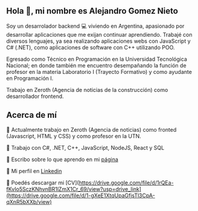 

## Hola :wave:, mi nombre es Alejandro Gomez Nieto

Soy un desarrolador backend :computer: viviendo en Argentina, apasionado por desarrollar aplicaciones que me exijan continuar aprendiendo. Trabajé con diversos lenguajes, ya sea realizando aplicaciones webs con JavaScript y C# (.NET), como aplicaciones de software con C++ utilizando POO. 

Egresado como Técnico en Programación en la Universidad Tecnológica Nacional; en donde también me encuentro desempañando la función de profesor en la materia Laboratorio I (Trayecto Formativo) y como ayudante en Programación I.

Trabajo en Zeroth (Agencia de noticias de la construcción) como desarrollador frontend.

## Acerca de mí

:small_red_triangle: Actualmente trabajo en Zeroth (Agencia de noticias) como fronted (Javascript, HTML y CSS) y como profesor en la UTN.

:small_red_triangle: Trabajo con C#, .NET, C++, JavaScript, NodeJS, React y SQL

:small_red_triangle: Escribo sobre lo que aprendo en mi [página](https://alegomeznieto.com.ar)

:small_red_triangle: Mi perfil en [Linkedin](https://www.linkedin.com/in/alejandro-gomez-nieto/)

:small_red_triangle: Poedés descargar mi [CV](https://drive.google.com/file/d/1rQEa-fKvIo5SczKNhvnBR1lZmX1Cr_69/view?usp=drive_link](https://drive.google.com/file/d/1-gXeE1XtqUpaGfjsTl3CpA-qXnR5bXXb/view)
